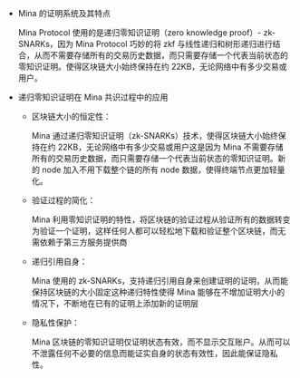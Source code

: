 - Mina 的证明系统及其特点

  Mina Protocol 使用的是递归零知识证明（zero knowledge proof）- zk-SNARKs，因为 Mina Protocol 巧妙的将 zkf 与线性递归和树形递归进行结合，从而不需要存储所有的交易历史数据，而只需要存储一个代表当前状态的零知识证明。使得区块链大小始终保持在约 22KB，无论网络中有多少交易或用户。

- 递归零知识证明在 Mina 共识过程中的应用

  - 区块链大小的恒定性：

    Mina 通过递归零知识证明（zk-SNARKs）技术，使得区块链大小始终保持在约 22KB，无论网络中有多少交易或用户这是因为 Mina 不需要存储所有的交易历史数据，而只需要存储一个代表当前状态的零知识证明。新的 node 加入不用下载整个链的所有 node 数据，使得终端节点更加轻量化。

  - 验证过程的简化：

    Mina 利用零知识证明的特性，将区块链的验证过程从验证所有的数据转变为验证一个证明，这样任何人都可以轻松地下载和验证整个区块链，而无需依赖于第三方服务提供商

  - 递归引用自身：

    Mina 使用的 zk-SNARKs，支持递归引用自身来创建证明的证明，从而能保持区块链的大小固定这种递归特性使得 Mina 能够在不增加证明大小的情况下，不断地在已有的证明上添加新的证明层

  - 隐私性保护：

    Mina 区块链的零知识证明仅证明状态有效，而不显示交互账户。从而可以不泄露任何不必要的信息而能证实自身的状态有效性，因此能保证隐私性。
